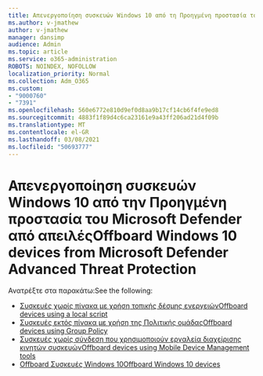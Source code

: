 ```yaml
---
title: Απενεργοποίηση συσκευών Windows 10 από τη Προηγμένη προστασία του Microsoft Defender από απειλές
ms.author: v-jmathew
author: v-jmathew
manager: dansimp
audience: Admin
ms.topic: article
ms.service: o365-administration
ROBOTS: NOINDEX, NOFOLLOW
localization_priority: Normal
ms.collection: Adm_O365
ms.custom:
- "9000760"
- "7391"
ms.openlocfilehash: 560e6772e810d9ef0d8aa9b17cf14cb6f4fe9ed8
ms.sourcegitcommit: 4883f1f89d4c6ca23161e9a43ff206ad21d4f09b
ms.translationtype: MT
ms.contentlocale: el-GR
ms.lasthandoff: 03/08/2021
ms.locfileid: "50693777"
---
```

# <a name="offboard-windows-10-devices-from-microsoft-defender-advanced-threat-protection"></a><span data-ttu-id="b468e-102">Απενεργοποίηση συσκευών Windows 10 από την Προηγμένη προστασία του Microsoft Defender από απειλές</span><span class="sxs-lookup"><span data-stu-id="b468e-102">Offboard Windows 10 devices from Microsoft Defender Advanced Threat Protection</span></span>

<span data-ttu-id="b468e-103">Ανατρέξτε στα παρακάτω:</span><span class="sxs-lookup"><span data-stu-id="b468e-103">See the following:</span></span>

- [<span data-ttu-id="b468e-104">Συσκευές χωρίς πίνακα με χρήση τοπικής δέσμης ενεργειών</span><span class="sxs-lookup"><span data-stu-id="b468e-104">Offboard devices using a local script</span></span>](https://go.microsoft.com/fwlink/?linkid=2143465)
- [<span data-ttu-id="b468e-105">Συσκευές εκτός πίνακα με χρήση της Πολιτικής ομάδας</span><span class="sxs-lookup"><span data-stu-id="b468e-105">Offboard devices using Group Policy</span></span>](https://go.microsoft.com/fwlink/?linkid=2143632)
- [<span data-ttu-id="b468e-106">Συσκευές χωρίς σύνδεση που χρησιμοποιούν εργαλεία διαχείρισης κινητών συσκευών</span><span class="sxs-lookup"><span data-stu-id="b468e-106">Offboard devices using Mobile Device Management tools</span></span>](https://go.microsoft.com/fwlink/?linkid=2143633)
- [<span data-ttu-id="b468e-107">Offboard Συσκευές Windows 10</span><span class="sxs-lookup"><span data-stu-id="b468e-107">Offboard Windows 10 devices</span></span>](https://go.microsoft.com/fwlink/?linkid=2143629)
